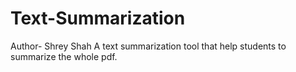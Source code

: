 # Text-Summarization
Author- Shrey Shah
A text summarization tool that help students to summarize the whole pdf. 

